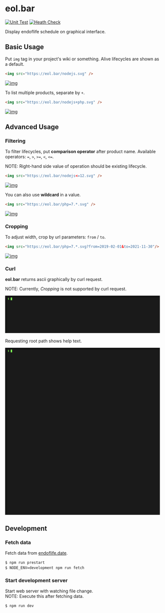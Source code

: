# eol.bar

[![Unit Test](https://github.com/rikuson/eol.bar/actions/workflows/node.js.yml/badge.svg)](https://github.com/rikuson/eol.bar/actions/workflows/node.js.yml)
[![Heath Check](https://github.com/rikuson/eol.bar/actions/workflows/curl.yml/badge.svg)](https://github.com/rikuson/eol.bar/actions/workflows/curl.yml)

Display endoflife schedule on graphical interface.

## Basic Usage

Put `img` tag in your project's wiki or something.
Alive lifecycles are shown as a default.

```html
<img src="https://eol.bar/nodejs.svg" />
```

[![img](http://localhost:3000/nodejs.svg)](http://localhost:3000/nodejs.svg)

To list multiple products, separate by `+`.

```html
<img src="https://eol.bar/nodejs+php.svg" />
```

[![img](http://localhost:3000/nodejs+php.svg)](http://localhost:3000/nodejs+php.svg)

## Advanced Usage

### Filtering

To filter lifecycles, put **comparison operator** after product name.
Available operators: `=`, `>`, `>=`, `<`, `<=`.

NOTE: Right-hand side value of operation should be existing lifecycle.

```html
<img src="https://eol.bar/nodejs<=12.svg" />
```

[![img](http://localhost:3000/nodejs%3C=12.svg)](http://localhost:3000/nodejs<=12.svg)

You can also use **wildcard** in a value.

```html
<img src="https://eol.bar/php=7.*.svg" />
```

[![img](http://localhost:3000/php=7.*.svg)](http://localhost:3000/php=7.*.svg)

### Cropping

To adjust width, crop by url parameters: `from` / `to`.

```html
<img src="https://eol.bar/php=7.*.svg?from=2019-02-01&to=2021-11-30"/>
```

[![img](http://localhost:3000/php=7.*.svg?from=2019-02-01&to=2021-11-30)](http://localhost:3000/php=7.*.svg?from=2019-02-01&to=2021-11-30)

### Curl

**eol.bar** returns ascii graphically by curl request.

NOTE: Currently, *Cropping* is not supported by curl request.

![php](./public/capture-php.gif)

Requesting root path shows help text.

![help](./public/capture-help.gif)

## Development

### Fetch data

Fetch data from [endoflife.date](https://endoflife.date).

```bash
$ npm run prestart
$ NODE_ENV=development npm run fetch
```

### Start development server

Start web server with watching file change.  
NOTE: Execute this after fetching data.

```bash
$ npm run dev
```
